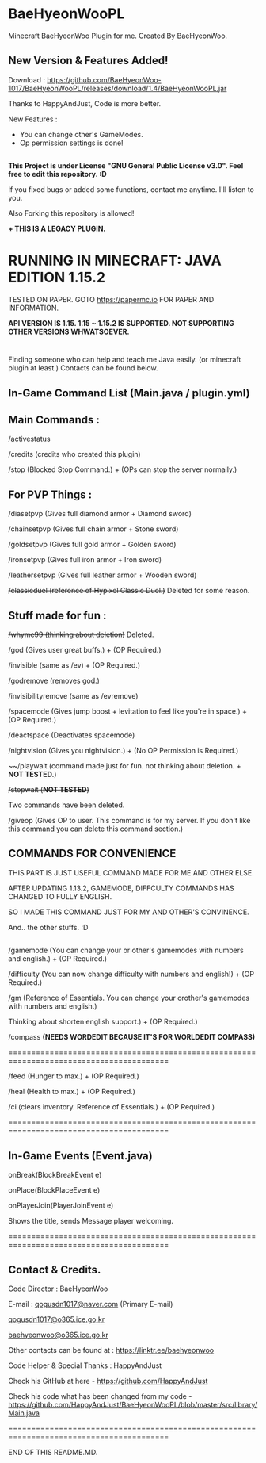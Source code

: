 # BaeHyeonWooPL
Minecraft BaeHyeonWoo Plugin for me. Created By BaeHyeonWoo.

## New Version & Features Added!

Download : https://github.com/BaeHyeonWoo-1017/BaeHyeonWooPL/releases/download/1.4/BaeHyeonWooPL.jar

Thanks to HappyAndJust, Code is more better.

New Features :
- You can change other's GameModes.
- Op permission settings is done!

##

**This Project is under License "GNU General Public License v3.0". Feel free to edit this repository. :D**

If you fixed bugs or added some functions, contact me anytime. I'll listen to you.

Also Forking this repository is allowed!

**+ THIS IS A LEGACY PLUGIN.**

# RUNNING IN MINECRAFT: JAVA EDITION 1.15.2

TESTED ON PAPER. GOTO https://papermc.io FOR PAPER AND INFORMATION.

**API VERSION IS 1.15. 1.15 ~ 1.15.2 IS SUPPORTED. NOT SUPPORTING OTHER VERSIONS WHWATSOEVER.**

#

Finding someone who can help and teach me Java easily. (or minecraft plugin at least.) Contacts can be found below.

## In-Game Command List (Main.java / plugin.yml)

## Main Commands :

/activestatus

/credits (credits who created this plugin)

/stop (Blocked Stop Command.) + (OPs can stop the server normally.)

## For PVP Things :

/diasetpvp (Gives full diamond armor + Diamond sword)

/chainsetpvp (Gives full chain armor + Stone sword)

/goldsetpvp (Gives full gold armor + Golden sword)

/ironsetpvp (Gives full iron armor + Iron sword)

/leathersetpvp (Gives full leather armor + Wooden sword)

~~/classicduel (reference of Hypixel Classic Duel.)~~
Deleted for some reason.

## Stuff made for fun :

~~/whyme99 (thinking about deletion)~~
Deleted.

/god (Gives user great buffs.) + (OP Required.)

/invisible (same as /ev) + (OP Required.)

/godremove (removes god.)

/invisibilityremove (same as /evremove)

/spacemode (Gives jump boost + levitation to feel like you're in space.) + (OP Required.)

/deactspace (Deactivates spacemode)

/nightvision (Gives you nightvision.) + (No OP Permission is Required.)

~~/playwait (command made just for fun. not thinking about deletion. + **NOT TESTED.**)

~~/stopwait (**NOT TESTED**)~~

Two commands have been deleted.

/giveop (Gives OP to user. This command is for my server. If you don't like this command you can delete this command section.)


## COMMANDS FOR CONVENIENCE

THIS PART IS JUST USEFUL COMMAND MADE FOR ME AND OTHER ELSE.

AFTER UPDATING 1.13.2, GAMEMODE, DIFFCULTY COMMANDS HAS CHANGED TO FULLY ENGLISH.

SO I MADE THIS COMMAND JUST FOR MY AND OTHER'S CONVINENCE.

And.. the other stuffs. :D

##

/gamemode (You can change your or other's gamemodes with numbers and english.) + (OP Required.)

/difficulty (You can now change difficulty with numbers and english!) + (OP Required.)

/gm (Reference of Essentials. You can change your orother's gamemodes with numbers and english.)

Thinking about shorten english support.) + (OP Required.)

/compass **(NEEDS WORDEDIT BECAUSE IT'S FOR WORLDEDIT COMPASS)**

=========================================================================================

/feed (Hunger to max.) + (OP Required.)

/heal (Health to max.) + (OP Required.)

/ci (clears inventory. Reference of Essentials.) + (OP Required.)

=========================================================================================

## In-Game Events (Event.java)

onBreak(BlockBreakEvent e)

onPlace(BlockPlaceEvent e)

onPlayerJoin(PlayerJoinEvent e)

Shows the title, sends Message player welcoming.

=========================================================================================

## Contact & Credits.

Code Director : BaeHyeonWoo

E-mail : qogusdn1017@naver.com (Primary E-mail)

qogusdn1017@o365.ice.go.kr

baehyeonwoo@o365.ice.go.kr

Other contacts can be found at : https://linktr.ee/baehyeonwoo

Code Helper & Special Thanks : HappyAndJust

Check his GitHub at here - https://github.com/HappyAndJust

Check his code what has been changed from my code - https://github.com/HappyAndJust/BaeHyeonWooPL/blob/master/src/library/Main.java

=========================================================================================

END OF THIS README.MD.
